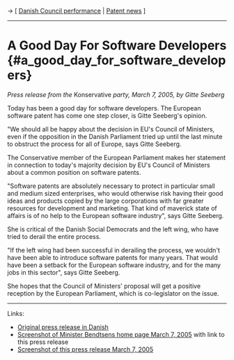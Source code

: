 -\> \[ [ Danish Council performance](Dkparl050308En "wikilink") \| [
Patent news](SwpatcninoEn "wikilink") \]

------------------------------------------------------------------------

# A Good Day For Software Developers {#a_good_day_for_software_developers}

*Press release from the* Konservative *party, March 7, 2005, by Gitte
Seeberg*

Today has been a good day for software developers. The European software
patent has come one step closer, is Gitte Seeberg\'s opinion.

\"We should all be happy about the decision in EU\'s Council of
Ministers, even if the opposition in the Danish Parliament tried up
until the last minute to obstruct the process for all of Europe, says
Gitte Seeberg.

The Conservative member of the European Parliament makes her statement
in connection to today\'s majority decision by EU\'s Council of
Ministers about a common position on software patents.

\"Software patents are absolutely necessary to protect in particular
small and medium sized enterprises, who would otherwise risk having
their good ideas and products copied by the large corporations with far
greater resources for development and marketing. That kind of maverick
state of affairs is of no help to the European software industry\", says
Gitte Seeberg.

She is critical of the Danish Social Democrats and the left wing, who
have tried to derail the entire process.

\"If the left wing had been successful in derailing the process, we
wouldn\'t have been able to introduce software patents for many years.
That would have been a setback for the European software industry, and
for the many jobs in this sector\", says Gitte Seeberg.

She hopes that the Council of Ministers\' proposal will get a positive
reception by the European Parliament, which is co-legislator on the
issue.

------------------------------------------------------------------------

Links:

-   [Original press release in
    Danish](http://www.konservative.dk/modules.php?op=modload&name=news&file=article&sid=2205 "wikilink")
-   [Screenshot of Minister Bendtsens home page March 7,
    2005](http://swpat.ffii.org/log/05/cons0307/bendt050307.pdf "wikilink")
    with link to this press release
-   [Screenshot of this press release March 7, 2005
    ](http://swpat.ffii.org/log/05/cons0307/BendtGitte050307.pdf "wikilink")
